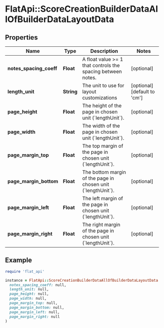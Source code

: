 # FlatApi::ScoreCreationBuilderDataAllOfBuilderDataLayoutData

## Properties

| Name | Type | Description | Notes |
| ---- | ---- | ----------- | ----- |
| **notes_spacing_coeff** | **Float** | A float value &gt;&#x3D; 1 that controls the spacing between notes. | [optional] |
| **length_unit** | **String** | The unit to use for layout customizations | [optional][default to &#39;cm&#39;] |
| **page_height** | **Float** | The height of the page in chosen unit (&#x60;lengthUnit&#x60;). | [optional] |
| **page_width** | **Float** | The width of the page in chosen unit (&#x60;lengthUnit&#x60;). | [optional] |
| **page_margin_top** | **Float** | The top margin of the page in chosen unit (&#x60;lengthUnit&#x60;). | [optional] |
| **page_margin_bottom** | **Float** | The bottom margin of the page in chosen unit (&#x60;lengthUnit&#x60;). | [optional] |
| **page_margin_left** | **Float** | The left margin of the page in chosen unit (&#x60;lengthUnit&#x60;). | [optional] |
| **page_margin_right** | **Float** | The right margin of the page in chosen unit (&#x60;lengthUnit&#x60;). | [optional] |

## Example

```ruby
require 'flat_api'

instance = FlatApi::ScoreCreationBuilderDataAllOfBuilderDataLayoutData.new(
  notes_spacing_coeff: null,
  length_unit: null,
  page_height: null,
  page_width: null,
  page_margin_top: null,
  page_margin_bottom: null,
  page_margin_left: null,
  page_margin_right: null
)
```


